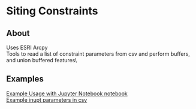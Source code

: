 # Siting Constraints

## About
Uses ESRI Arcpy\
Tools to read a list of constraint parameters from csv and perform buffers, and union buffered features\
## Examples
[Example Usage with Jupyter Notebook notebook](ExampleProcess.ipynb)\
[Example inupt parameters in csv](Example_Constraints_Processing_Parameters.csv)
